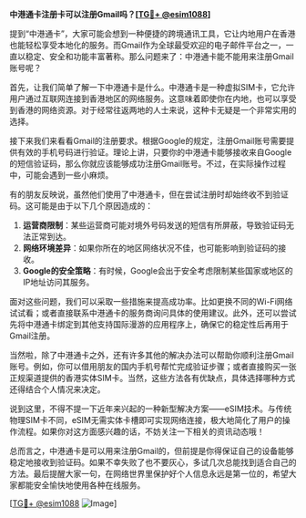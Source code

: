 **中港通卡注册卡可以注册Gmail吗？[[TG💪+ @esim1088](https://t.me/s/esim1088)]**

提到“中港通卡”，大家可能会想到一种便捷的跨境通讯工具，它让内地用户在香港也能轻松享受本地化的服务。而Gmail作为全球最受欢迎的电子邮件平台之一，一直以稳定、安全和功能丰富著称。那么问题来了：中港通卡能不能用来注册Gmail账号呢？

首先，让我们简单了解一下中港通卡是什么。中港通卡是一种虚拟SIM卡，它允许用户通过互联网连接到香港地区的网络服务。这意味着即使你在内地，也可以享受到香港的网络资源。对于经常往返两地的人士来说，这种卡无疑是一个非常实用的选择。

接下来我们来看看Gmail的注册要求。根据Google的规定，注册Gmail账号需要提供有效的手机号码进行验证。理论上讲，只要你的中港通卡能够接收来自Google的短信验证码，那么你就应该能够成功注册Gmail账号。不过，在实际操作过程中，可能会遇到一些小麻烦。

有的朋友反映说，虽然他们使用了中港通卡，但在尝试注册时却始终收不到验证码。这可能是由于以下几个原因造成的：

1. **运营商限制**：某些运营商可能对境外号码发送的短信有所屏蔽，导致验证码无法正常到达。
2. **网络环境差异**：如果你所在的地区网络状况不佳，也可能影响到验证码的接收。
3. **Google的安全策略**：有时候，Google会出于安全考虑限制某些国家或地区的IP地址访问其服务。

面对这些问题，我们可以采取一些措施来提高成功率。比如更换不同的Wi-Fi网络试试看；或者直接联系中港通卡的服务商询问具体的使用建议。此外，还可以尝试先将中港通卡绑定到其他支持国际漫游的应用程序上，确保它的稳定性后再用于Gmail注册。

当然啦，除了中港通卡之外，还有许多其他的解决办法可以帮助你顺利注册Gmail账号。例如，你可以借用朋友的国内手机号帮忙完成验证步骤；或者直接购买一张正规渠道提供的香港实体SIM卡。当然，这些方法各有优缺点，具体选择哪种方式还得结合个人情况来决定。

说到这里，不得不提一下近年来兴起的一种新型解决方案——eSIM技术。与传统物理SIM卡不同，eSIM无需实体卡槽即可实现网络连接，极大地简化了用户的操作流程。如果你对这方面感兴趣的话，不妨关注一下相关的资讯动态哦！

总而言之，中港通卡是可以用来注册Gmail的，但前提是你得保证自己的设备能够稳定地接收到验证码。如果不幸失败了也不要灰心，多试几次总能找到适合自己的方法。最后提醒大家一句，在网络世界里保护好个人信息永远是第一位的，希望大家都能安全愉快地使用各种在线服务。

[[TG💪+ @esim1088](https://t.me/s/esim1088) ![Image](https://i.postimg.cc/4NQfJmqS/Snipaste-2025-05-13-00-14-12.png)]